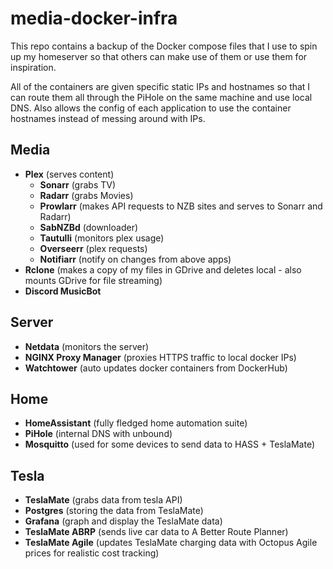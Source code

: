 # media-docker-infra

This repo contains a backup of the Docker compose files that I use to spin up my homeserver so that others can make use of them or use them for inspiration.

All of the containers are given specific static IPs and hostnames so that I can route them all through the PiHole on the same machine and use local DNS. Also allows the config of each application to use the container hostnames instead of messing around with IPs.

## Media
- **Plex** (serves content)
	- **Sonarr** (grabs TV)
	- **Radarr** (grabs Movies)
	- **Prowlarr** (makes API requests to NZB sites and serves to Sonarr and Radarr)
	- **SabNZBd** (downloader)
	- **Tautulli** (monitors plex usage)
	- **Overseerr** (plex requests)
	- **Notifiarr** (notify on changes from above apps)
- **Rclone** (makes a copy of my files in GDrive and deletes local - also mounts GDrive for file streaming)
- **Discord MusicBot**

## Server
- **Netdata** (monitors the server)
- **NGINX Proxy Manager** (proxies HTTPS traffic to local docker IPs)
- **Watchtower** (auto updates docker containers from DockerHub)

## Home
- **HomeAssistant** (fully fledged home automation suite)
- **PiHole** (internal DNS with unbound)
- **Mosquitto** (used for some devices to send data to HASS + TeslaMate)

## Tesla
- **TeslaMate** (grabs data from tesla API)
- **Postgres** (storing the data from TeslaMate)
- **Grafana** (graph and display the TeslaMate data)
- **TeslaMate ABRP** (sends live car data to A Better Route Planner)
- **TeslaMate Agile** (updates TeslaMate charging data with Octopus Agile prices for realistic cost tracking)
